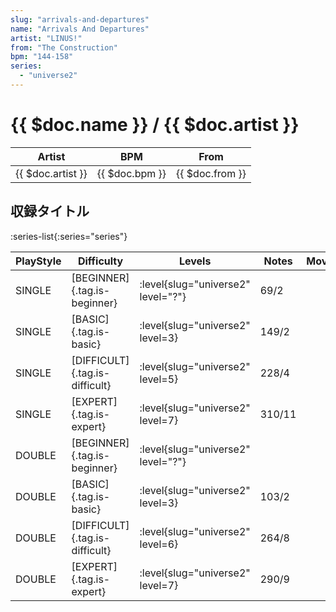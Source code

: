 ```yaml
---
slug: "arrivals-and-departures"
name: "Arrivals And Departures"
artist: "LINUS!"
from: "The Construction"
bpm: "144-158"
series:
  - "universe2"
---
```


# {{ $doc.name }} / {{ $doc.artist }}

|Artist|BPM|From|
|------|---|----|
|{{ $doc.artist }}|{{ $doc.bpm }}|{{ $doc.from }}|

## 収録タイトル

:series-list{:series="series"}

|PlayStyle|Difficulty|Levels|Notes|Movie|
|---------|----------|------|-----|-----|
|SINGLE|[BEGINNER]{.tag.is-beginner}|<div class="field is-grouped is-grouped-multiline"> :level{slug="universe2" level="?"}</div>|69/2||
|SINGLE|[BASIC]{.tag.is-basic}|<div class="field is-grouped is-grouped-multiline"> :level{slug="universe2" level=3}</div>|149/2||
|SINGLE|[DIFFICULT]{.tag.is-difficult}|<div class="field is-grouped is-grouped-multiline"> :level{slug="universe2" level=5}</div>|228/4||
|SINGLE|[EXPERT]{.tag.is-expert}|<div class="field is-grouped is-grouped-multiline"> :level{slug="universe2" level=7}</div>|310/11||
|DOUBLE|[BEGINNER]{.tag.is-beginner}|<div class="field is-grouped is-grouped-multiline"> :level{slug="universe2" level="?"}</div>|||
|DOUBLE|[BASIC]{.tag.is-basic}|<div class="field is-grouped is-grouped-multiline"> :level{slug="universe2" level=3}</div>|103/2||
|DOUBLE|[DIFFICULT]{.tag.is-difficult}|<div class="field is-grouped is-grouped-multiline"> :level{slug="universe2" level=6}</div>|264/8||
|DOUBLE|[EXPERT]{.tag.is-expert}|<div class="field is-grouped is-grouped-multiline"> :level{slug="universe2" level=7}</div>|290/9||
